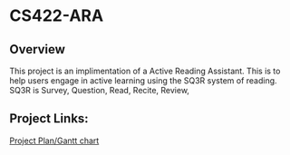 # CS422-ARA

## Overview
This project is an implimentation of a Active Reading Assistant. This is to help users engage in active learning using the SQ3R system of reading. SQ3R is Survey, Question, Read, Recite, Review, 

## Project Links:
[Project Plan/Gantt chart](https://docs.google.com/spreadsheets/d/1VS3_dUr2ElPqZ8hYmva2XK0MfvKm9TEGdPMTMLWbTfQ/edit#gid=1470645255)
